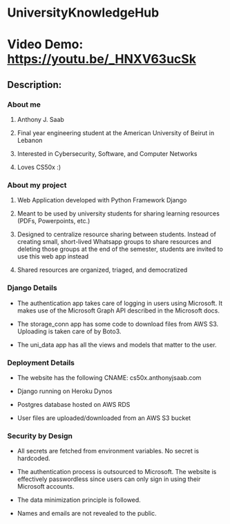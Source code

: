 # UniversityKnowledgeHub

# Video Demo: https://youtu.be/_HNXV63ucSk

## Description:

### About me

1. Anthony J. Saab
    
2. Final year engineering student at the American University of Beirut in Lebanon
    
3. Interested in Cybersecurity, Software, and Computer Networks
    
4. Loves CS50x :)
    

### About my project

1. Web Application developed with Python Framework Django
    
2. Meant to be used by university students for sharing learning resources (PDFs, Powerpoints, etc.)
    
3. Designed to centralize resource sharing between students. Instead of creating small, short-lived Whatsapp groups to share resources and deleting those groups at the end of the semester, students are invited to use this web app instead
    
4. Shared resources are organized, triaged, and democratized
    

### Django Details

* The authentication app takes care of logging in users using Microsoft. It makes use of the Microsoft Graph API described in the Microsoft docs.
    
* The storage\_conn app has some code to download files from AWS S3. Uploading is taken care of by Boto3.
    
* The uni\_data app has all the views and models that matter to the user.
    

### Deployment Details

* The website has the following CNAME: cs50x.anthonyjsaab.com
    
* Django running on Heroku Dynos
    
* Postgres database hosted on AWS RDS
    
* User files are uploaded/downloaded from an AWS S3 bucket
    

### Security by Design

* All secrets are fetched from environment variables. No secret is hardcoded.
    
* The authentication process is outsourced to Microsoft. The website is effectively passwordless since users can only sign in using their Microsoft accounts.
    
* The data minimization principle is followed.
    
* Names and emails are not revealed to the public.
